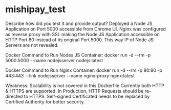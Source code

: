 # mishipay_test

Describe how did you test it and provide output?
Deployed a Node JS Application on Port 5000 accessible from Chrome UI.
Nginx was configured as reverse proxy with SSL making the Node JS Application accessible on HTTP Port 80 instead of its original Port 5000.
This way IP of Node JS Servers are not revealed.

Docker Command to Run Nodes JS Container:
docker run -d  --rm -p 5000:5000 --name nodejsserver  nodejs:latest

Docker Command to Run Nginx Container:
docker run -d --rm -p 80:80 -p 443:443 --link nodejsserver --name nginx-proxy nginx:latest

Weakness:
Scalability is not covered in this Dockerfile
Currently both HTTP & HTTPS are supported. In Production, HTTP Requests should be re-directed to HTTPS.
Self-signed Certificated needs to be replaced by Certified Authority for better security.
